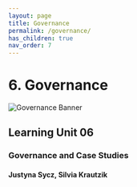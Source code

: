 ```yaml
---
layout: page
title: Governance
permalink: /governance/
has_children: true
nav_order: 7
---
```

# **6. Governance**

<img src="/wef-nexus-online-course/assets/governance-banner.PNG" alt="Governance Banner"/>

## Learning Unit 06
### Governance and  Case Studies
#### Justyna Sycz, Silvia Krautzik
<br/> <br/>
